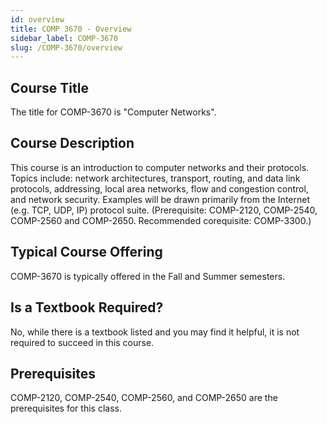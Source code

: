 ```yaml
---
id: overview
title: COMP 3670 - Overview
sidebar_label: COMP-3670
slug: /COMP-3670/overview
---
```


## Course Title

The title for COMP-3670 is "Computer Networks".

## Course Description

This course is an introduction to computer networks and their protocols. Topics include: network architectures, transport, routing, and data link protocols, addressing, local area networks, flow and congestion control, and network security. Examples will be drawn primarily from the Internet (e.g. TCP, UDP, IP) protocol suite. (Prerequisite: COMP-2120, COMP-2540, COMP-2560 and COMP-2650. Recommended corequisite: COMP-3300.)

## Typical Course Offering

COMP-3670 is typically offered in the Fall and Summer semesters.

## Is a Textbook Required?

No, while there is a textbook listed and you may find it helpful, it is not required to succeed in this course.

## Prerequisites

COMP-2120, COMP-2540, COMP-2560, and COMP-2650 are the prerequisites for this class.

